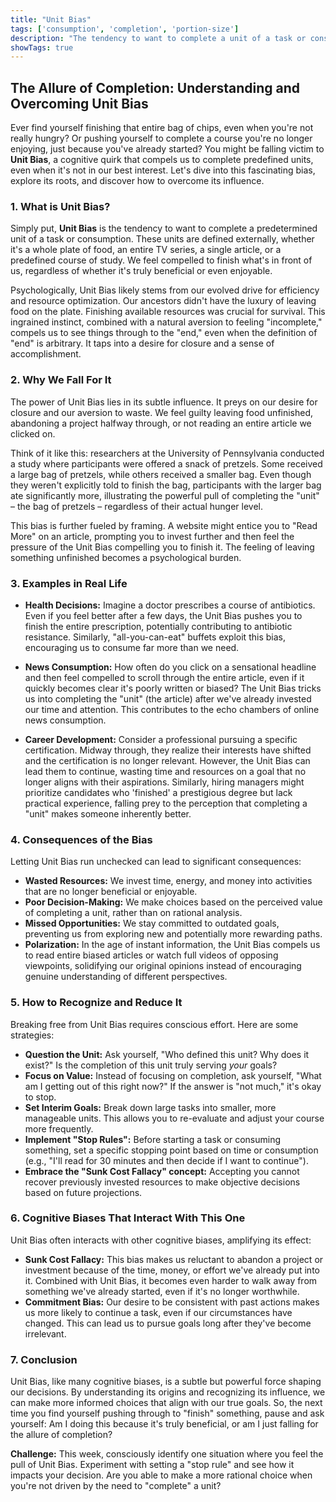 ```yaml
---
title: "Unit Bias"
tags: ['consumption', 'completion', 'portion-size']
description: "The tendency to want to complete a unit of a task or consumption, with units defined by external factors."
showTags: true
---
```


## The Allure of Completion: Understanding and Overcoming Unit Bias

Ever find yourself finishing that entire bag of chips, even when you're not really hungry? Or pushing yourself to complete a course you're no longer enjoying, just because you've already started? You might be falling victim to **Unit Bias**, a cognitive quirk that compels us to complete predefined units, even when it's not in our best interest. Let's dive into this fascinating bias, explore its roots, and discover how to overcome its influence.

### 1. What is Unit Bias?

Simply put, **Unit Bias** is the tendency to want to complete a predetermined unit of a task or consumption. These units are defined externally, whether it's a whole plate of food, an entire TV series, a single article, or a predefined course of study. We feel compelled to finish what's in front of us, regardless of whether it's truly beneficial or even enjoyable.

Psychologically, Unit Bias likely stems from our evolved drive for efficiency and resource optimization. Our ancestors didn't have the luxury of leaving food on the plate. Finishing available resources was crucial for survival. This ingrained instinct, combined with a natural aversion to feeling "incomplete," compels us to see things through to the "end," even when the definition of "end" is arbitrary. It taps into a desire for closure and a sense of accomplishment.

### 2. Why We Fall For It

The power of Unit Bias lies in its subtle influence. It preys on our desire for closure and our aversion to waste. We feel guilty leaving food unfinished, abandoning a project halfway through, or not reading an entire article we clicked on.

Think of it like this: researchers at the University of Pennsylvania conducted a study where participants were offered a snack of pretzels. Some received a large bag of pretzels, while others received a smaller bag. Even though they weren't explicitly told to finish the bag, participants with the larger bag ate significantly more, illustrating the powerful pull of completing the "unit" – the bag of pretzels – regardless of their actual hunger level.

This bias is further fueled by framing. A website might entice you to "Read More" on an article, prompting you to invest further and then feel the pressure of the Unit Bias compelling you to finish it. The feeling of leaving something unfinished becomes a psychological burden.

### 3. Examples in Real Life

*   **Health Decisions:** Imagine a doctor prescribes a course of antibiotics. Even if you feel better after a few days, the Unit Bias pushes you to finish the entire prescription, potentially contributing to antibiotic resistance. Similarly, "all-you-can-eat" buffets exploit this bias, encouraging us to consume far more than we need.

*   **News Consumption:** How often do you click on a sensational headline and then feel compelled to scroll through the entire article, even if it quickly becomes clear it's poorly written or biased? The Unit Bias tricks us into completing the "unit" (the article) after we've already invested our time and attention. This contributes to the echo chambers of online news consumption.

*   **Career Development:** Consider a professional pursuing a specific certification. Midway through, they realize their interests have shifted and the certification is no longer relevant. However, the Unit Bias can lead them to continue, wasting time and resources on a goal that no longer aligns with their aspirations. Similarly, hiring managers might prioritize candidates who 'finished' a prestigious degree but lack practical experience, falling prey to the perception that completing a "unit" makes someone inherently better.

### 4. Consequences of the Bias

Letting Unit Bias run unchecked can lead to significant consequences:

*   **Wasted Resources:** We invest time, energy, and money into activities that are no longer beneficial or enjoyable.
*   **Poor Decision-Making:** We make choices based on the perceived value of completing a unit, rather than on rational analysis.
*   **Missed Opportunities:** We stay committed to outdated goals, preventing us from exploring new and potentially more rewarding paths.
*   **Polarization:** In the age of instant information, the Unit Bias compels us to read entire biased articles or watch full videos of opposing viewpoints, solidifying our original opinions instead of encouraging genuine understanding of different perspectives.

### 5. How to Recognize and Reduce It

Breaking free from Unit Bias requires conscious effort. Here are some strategies:

*   **Question the Unit:** Ask yourself, "Who defined this unit? Why does it exist?" Is the completion of this unit truly serving *your* goals?
*   **Focus on Value:** Instead of focusing on completion, ask yourself, "What am I getting out of this right now?" If the answer is "not much," it's okay to stop.
*   **Set Interim Goals:** Break down large tasks into smaller, more manageable units. This allows you to re-evaluate and adjust your course more frequently.
*   **Implement "Stop Rules":** Before starting a task or consuming something, set a specific stopping point based on time or consumption (e.g., "I'll read for 30 minutes and then decide if I want to continue").
*   **Embrace the "Sunk Cost Fallacy" concept:** Accepting you cannot recover previously invested resources to make objective decisions based on future projections.

### 6. Cognitive Biases That Interact With This One

Unit Bias often interacts with other cognitive biases, amplifying its effect:

*   **Sunk Cost Fallacy:** This bias makes us reluctant to abandon a project or investment because of the time, money, or effort we've already put into it. Combined with Unit Bias, it becomes even harder to walk away from something we've already started, even if it's no longer worthwhile.
*   **Commitment Bias:** Our desire to be consistent with past actions makes us more likely to continue a task, even if our circumstances have changed. This can lead us to pursue goals long after they've become irrelevant.

### 7. Conclusion

Unit Bias, like many cognitive biases, is a subtle but powerful force shaping our decisions. By understanding its origins and recognizing its influence, we can make more informed choices that align with our true goals. So, the next time you find yourself pushing through to "finish" something, pause and ask yourself: Am I doing this because it's truly beneficial, or am I just falling for the allure of completion?

**Challenge:** This week, consciously identify one situation where you feel the pull of Unit Bias. Experiment with setting a "stop rule" and see how it impacts your decision. Are you able to make a more rational choice when you're not driven by the need to "complete" a unit?

